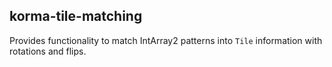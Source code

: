 ## korma-tile-matching

Provides functionality to match IntArray2 patterns into `Tile` information with rotations and flips.
